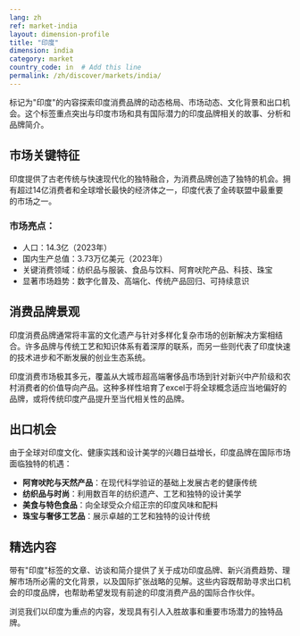```yaml
---
lang: zh
ref: market-india
layout: dimension-profile
title: "印度"
dimension: india
category: market
country_code: in  # Add this line
permalink: /zh/discover/markets/india/
---
```


标记为"印度"的内容探索印度消费品牌的动态格局、市场动态、文化背景和出口机会。这个标签重点突出与印度市场和具有国际潜力的印度品牌相关的故事、分析和品牌简介。

## 市场关键特征

印度提供了古老传统与快速现代化的独特融合，为消费品牌创造了独特的机会。拥有超过14亿消费者和全球增长最快的经济体之一，印度代表了金砖联盟中最重要的市场之一。

### 市场亮点：
- 人口：14.3亿（2023年）
- 国内生产总值：3.73万亿美元（2023年）
- 关键消费领域：纺织品与服装、食品与饮料、阿育吠陀产品、科技、珠宝
- 显著市场趋势：数字化普及、高端化、传统产品回归、可持续意识

## 消费品牌景观

印度消费品牌通常将丰富的文化遗产与针对多样化复杂市场的创新解决方案相结合。许多品牌与传统工艺和知识体系有着深厚的联系，而另一些则代表了印度快速的技术进步和不断发展的创业生态系统。

印度消费市场极其多元，覆盖从大城市超高端奢侈品市场到针对新兴中产阶级和农村消费者的价值导向产品。这种多样性培育了excel于将全球概念适应当地偏好的品牌，或将传统印度产品提升至当代相关性的品牌。

## 出口机会

由于全球对印度文化、健康实践和设计美学的兴趣日益增长，印度品牌在国际市场面临独特的机遇：

- **阿育吠陀与天然产品**：在现代科学验证的基础上发展古老的健康传统
- **纺织品与时尚**：利用数百年的纺织遗产、工艺和独特的设计美学
- **美食与特色食品**：向全球受众介绍正宗的印度风味和配料
- **珠宝与奢侈工艺品**：展示卓越的工艺和独特的设计传统

## 精选内容

带有"印度"标签的文章、访谈和简介提供了关于成功印度品牌、新兴消费趋势、理解市场所必需的文化背景，以及国际扩张战略的见解。这些内容既帮助寻求出口机会的印度品牌，也帮助希望发现有前途的印度消费产品的国际合作伙伴。

浏览我们以印度为重点的内容，发现具有引人入胜故事和重要市场潜力的独特品牌。
